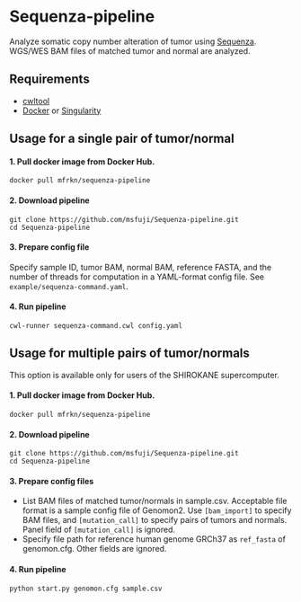 # Sequenza-pipeline
Analyze somatic copy number alteration of tumor using [Sequenza](http://www.cbs.dtu.dk/biotools/sequenza/). WGS/WES BAM files of matched tumor and normal are analyzed.

## Requirements
- [cwltool](https://github.com/common-workflow-language/cwltool)
- [Docker](https://www.docker.com/) or [Singularity](https://sylabs.io/)

## Usage for a single pair of tumor/normal
#### 1. Pull docker image from Docker Hub.
```
docker pull mfrkn/sequenza-pipeline
```
#### 2. Download pipeline
```
git clone https://github.com/msfuji/Sequenza-pipeline.git
cd Sequenza-pipeline
```
#### 3. Prepare config file
Specify sample ID, tumor BAM, normal BAM, reference FASTA, and the number of threads for computation in a YAML-format config file. See `example/sequenza-command.yaml`.
#### 4. Run pipeline
```
cwl-runner sequenza-command.cwl config.yaml
```

## Usage for multiple pairs of tumor/normals
This option is available only for users of the SHIROKANE supercomputer.

#### 1. Pull docker image from Docker Hub.
```
docker pull mfrkn/sequenza-pipeline
```
#### 2. Download pipeline
```
git clone https://github.com/msfuji/Sequenza-pipeline.git
cd Sequenza-pipeline
```
#### 3. Prepare config files
- List BAM files of matched tumor/normals in sample.csv. Acceptable file format is a sample config file of Genomon2. Use `[bam_import]` to specify BAM files, and `[mutation_call]` to specify pairs of tumors and normals. Panel field of `[mutation_call]` is ignored.
- Specify file path for reference human genome GRCh37 as `ref_fasta` of genomon.cfg. Other fields are ignored.
#### 4. Run pipeline
```
python start.py genomon.cfg sample.csv
```
